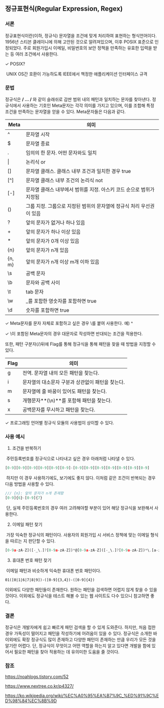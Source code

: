 ## 정규표현식(Regular Expression, Regex)



### 서론

정규표현식이란(이하, 정규식) 문자열을 조건에 맞게 처리하여 표현하는 형식언어이다. 1956년 스티븐 클레이니에 의해 고안된 것으로 알려져있으며, 이후 POSIX 표준으로 인정되었다. 주로 회원가입시 이메일, 비밀번호의 보안 정책을 만족하는 유효한 입력을 받는 등 여러 조건에서 사용한다.

✓ POSIX?

​	UNIX OS간 호환이 가능하도록 IEEE에서 책정한 애플리케이션 인터페이스 규격



### 문법

정규식은 **/ ... /** 와 같이 슬래쉬로 감싼 범위 내의 패턴과 일치하는 문자를 찾아낸다. 정규식에서 사용하는 기호인 Meta문자는 각각 의미를 가지고 있으며, 이를 조합해 특정 조건을 만족하는 문자열을 얻을 수 있다. Meta문자들은 다음과 같다.

| Meta   | 의미                                                         |
| ------ | ------------------------------------------------------------ |
| ^      | 문자열 시작                                                  |
| $      | 문자열 종료                                                  |
| .      | 임의의 한 문자. 어떤 문자와도 일치                           |
| \|     | 논리식 or                                                    |
| []     | 문자열 클래스. 클래스 내부 조건과 일치한 경우 true           |
| [^]    | 문자열 클래스 내부 조건의 논리식 not                         |
| [-]    | 문자열 클래스 내부에서 범위를 지정. 아스키 코드 순으로 범위가 지정됨 |
| ()     | 그룹 지정. 그룹으로 지정된 범위의 문자열에 정규식 처리 우선권이 있음 |
| ?      | 앞의 문자가 없거나 하나 있음                                 |
| +      | 앞의 문자가 하나 이상 있음                                   |
| *      | 앞의 문자가 0개 이상 있음                                    |
| {n}    | 앞의 문자가 n개 있음                                         |
| {n, m} | 앞의 문자가 n개 이상 m개 이하 있음                           |
| \s     | 공백 문자                                                    |
| \b     | 문자와 공백 사이                                             |
| \t     | tab 문자                                                     |
| \w     | _를 포함한 영숫자를 포함하면 true                            |
| \d     | 숫자를 포함하면 true                                         |

✓ Meta문자를 문자 자체로 포함하고 싶은 경우 \를 붙여 사용한다. 예) \^

✓ \이 포함된 Meta문자의 경우 대문자로 작성하면 반대되는 조건을 적용한다.



또한, 패턴 구분자(/)뒤에 Flag를 통해 정규식을 통해 패턴을 찾을 때 방법을 지정할 수 있다.

| Flag | 의미                                             |
| ---- | ------------------------------------------------ |
| g    | 전역. 문자열 내의 모든 패턴을 찾는다.            |
| i    | 문자열의 대소문자 구분과 상관없이 패턴을 찾는다. |
| m    | 문자열에 줄 바꿈이 있어도 패턴을 찾는다.         |
| s    | 개행문자**(\n)**를 포함해 패턴을 찾는다.         |
| x    | 공백문자를 무시하고 패턴을 찾는다.               |

✓ 프로그래밍 언어별 정규식 모듈의 사용법이 상이할 수 있다.



### 사용 예시

1. 조건을 반복하기

​	주민등록번호를 정규식으로 나타내고 싶은 경우 아래처럼 나타낼 수 있다.

```js
[0-9][0-9][0-9][0-9][0-9][0-9]-[0-9][0-9][0-9][0-9][0-9][0-9][0-9]
```

​	하지만 이 경우 사용하기에도, 보기에도 좋지 않다. 이처럼 같은 조건이 반복되는 경우 다음 방법을 	사용할 수 있다.

```js
/// {n}: 앞의 문자가 n개 존재함
[0-9]{6}-[0-9]{7}
```

​	단, 실제 주민등록번호의 경우 여러 고려해야할 부분이 있어 해당 정규식을 보완해서 사용한다.



2. 이메일 패턴 찾기

​	가장 익숙한 정규식의 패턴이다. 사용자의 회원가입 시 서비스 정책에 맞는 이메일 형식을 따르는	지 판단할 수 있다.

```js
[0-9a-zA-Z]([-_\.]?[0-9a-zA-Z])*@[0-9a-zA-Z]([-_\.]?[0-9a-zA-Z])*\.[a-zA-Z]{2,3}
```



3. 휴대폰 번호 패턴 찾기

​	이메일 패턴과 비슷하게 익숙한 휴대폰 번호 패턴이다.

```
01([0|1|6|7|8|9])-([0-9]{3,4})-([0-9]{4})
```



이외에도 다양한 패턴들이 존재한다. 원하는 패턴을 검색하면 어렵지 않게 찾을 수 있을 것이다. 이외에도 정규식을 테스트 해볼 수 있는 웹 사이트도 다수 있으니 참고하면 좋다.



### 결론

정규식은 개발자에게 쉽고 빠르게 패턴 검색을 할 수 있게 도와준다. 하지만, 처음 접한 경우 가독성이 떨어지고 패턴을 작성하기에 어려움이 있을 수 있다. 정규식은 소개한 바 이외에도 확장 정규식도 많이 존재하고 다양한 패턴이 존재하는 만큼 우리가 모든 것을 알기란 어렵다. 단, 정규식이 무엇이고 어떤 역할을 하는지 알고 있다면 개발을 함에 있어서 필요한 패턴을 찾아 적용하는 데 유의미한 도움을 줄 것이다. 



### 참조

https://noahlogs.tistory.com/52

https://www.nextree.co.kr/p4327/

https://ko.wikipedia.org/wiki/%EC%A0%95%EA%B7%9C_%ED%91%9C%ED%98%84%EC%8B%9D